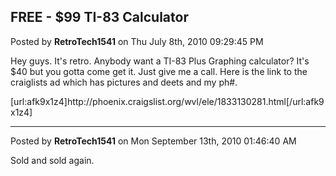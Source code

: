 ## FREE - $99 TI-83 Calculator
Posted by **RetroTech1541** on Thu July 8th, 2010 09:29:45 PM

Hey guys. It's retro. Anybody want a TI-83 Plus Graphing calculator? It's $40 but you gotta come get it. Just give me a call. Here is the link to the craiglists ad which has pictures and deets and my ph#.

[url:afk9x1z4]http&#58;//phoenix&#46;craigslist&#46;org/wvl/ele/1833130281&#46;html[/url:afk9x1z4]

--------------------------------------------------------------------------------

Posted by **RetroTech1541** on Mon September 13th, 2010 01:46:40 AM

Sold and sold again.
